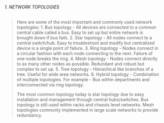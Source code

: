 ###### 1. NETWORK TOPOLOGIES 

> 
> 	Here are some of the most important and commonly used network topologies:
> 		1. Bus topology - All devices are connected to a common central cable called a bus. Easy to set up but entire network is brought down if bus fails.
> 		2. Star topology - All nodes connect to a central switch/hub. Easy to troubleshoot and modify but centralized device is a single point of failure.
> 		3. Ring topology - Nodes connect in a circular fashion with each node connecting to the next. Failure of one node breaks the ring.
> 		4. Mesh topology - Nodes connect directly to as many other nodes as possible. Redundant and robust but complex to set up.
> 		5. Tree topology - Hierachical like branches of a tree. Useful for wide area networks.
> 		6. Hybrid topology - Combination of multiple topologies. For example - Bus within departments and interconnected via ring topology.
> 	
> 	The most common topology today is star topology due to easy installation and management through central hubs/switches. Bus topology is still used within racks and chassis level networks. Mesh topologies commonly implemented in large scale networks to provide redundancy.
> 	
> 

